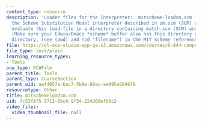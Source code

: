 ```yaml
---
content_type: resource
description: 'Loader files for the Interpreter:  mitscheme-loadsm.scm (SCM): To run
  the Scheme Substitution Model interpreter described in sm.scm (SCM) using MIT Scheme,
  evaluate this load-file in a directory containing match.scm (SCM) and sm.scm (SCM).
  (Make sure your Edwin/Emacs *scheme* buffer also has this directory as its working
  directory, (see (pwd) and (cd "filename") in the MIT Scheme references)'
file: https://ol-ocw-studio-app-qa.s3.amazonaws.com/courses/6-844-computability-theory-of-and-with-scheme-spring-2003/7c53f8f557136bc09f34224d6defb9c2_mitschemeloadsm.scm
file_type: text/plain
learning_resource_types:
- Tools
ocw_type: OCWFile
parent_title: Tools
parent_type: CourseSection
parent_uid: aaf4057a-bac7-5b9e-89ac-ae095a684679
resourcetype: Other
title: mitschemeloadsm.scm
uid: 7c53f8f5-5713-6bc0-9f34-224d6defb9c2
video_files:
  video_thumbnail_file: null
---
```

